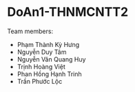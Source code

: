 # DoAn1-THNMCNTT2
Team members:
- Phạm Thành Kỳ Hưng
- Nguyễn Duy Tâm
- Nguyễn Văn Quang Huy
- Trịnh Hoàng Việt
- Phan Hồng Hạnh Trinh
- Trần Phước Lộc
